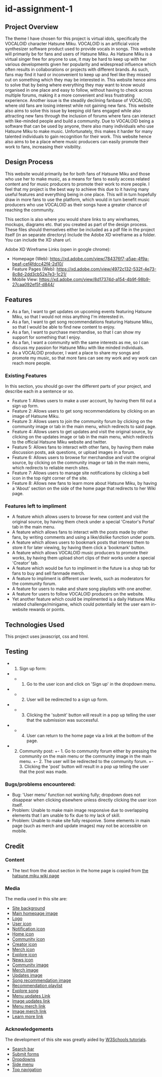 # id-assignment-1

## Project Overview
The theme I have chosen for this project is virtual idols, specifically the VOCALOID character Hatsune Miku. VOCALOID is an artificial voice synthesizer software product used to provide vocals in songs. This website will primarily be for fans and users of Hatsune Miku. As Hatsune Miku is a virtual singer free for anyone to use, it may be hard to keep up with her various developments given her popularity and widespread influence which often results in collaborations or projects with different brands. As such, fans may find it hard or inconvenient to keep up and feel like they missed out on something which they may be interested in. This website hence aims to solve that by being where everything they may want to know would organised in one place and easy to follow, without having to check across multiple forums, making it a more convenient and less frustrating experience. Another issue is the steadily declining fanbase of VOCALOID, where old fans are losing interest while not gaining new fans. This website also aims to solve this issue by keeping old fans engaged while also attracting new fans through the inclusion of forums where fans can interact with like-minded people and build a community. Due to VOCALOID being a software that can be used by anyone, there also many individuals who use Hatsune Miku to make music. Unfortunately, this makes it harder for many talented individuals to gain recognition for their work. This website hence also aims to be a place where music producers can easily promote their work to fans, increasing their visibility. 

## Design Process
This website would primarily be for both fans of Hatsune Miku and those who use her to make music, as a means for fans to easily access related content and for music producers to promote their work to more people. I feel that my project is the best way to achieve this due to it having many useful features and everything being in one place. This will in turn hopefully draw in more fans to use the platform, which would in turn benefit music producers who use VOCALOID as their songs have a greater chance of reaching the community.

This section is also where you would share links to any wireframes, mockups, diagrams etc. that you created as part of the design process. These files should themselves either be included as a pdf file in the project itself (in an separate directory) Include the Adobe XD wireframe as a folder. You can include the XD share url.

Adobe XD Wireframe Links (open in google chrome):
+ Homepage (Web): https://xd.adobe.com/view/784376f7-a5ae-4f9a-beaf-cef4fdcc42f4-2d10/
+ Feature Pages (Web): https://xd.adobe.com/view/4972c132-532f-4e73-8c8d-2dd3cb52e7e3-1c21/
+ Mobile View: https://xd.adobe.com/view/8d17374d-a154-4b9f-98b9-27caa092ef5f-d844/

## Features
+ As a fan, I want to get updates on upcoming events featuring Hatsune Miku, so that I would not miss anything I'm interested in.
+ As a fan, I want to get song recommendations featuring Hatsune Miku, so that I would be able to find new content to enjoy.
+ As a fan, I want to purchase merchandise, so that I can show my support for something that I enjoy. 
+ As a fan, I want a community with the same interests as me, so I can discuss my passion for Hatsune Miku with like minded individuals.
+ As a VOCALOID producer, I want a place to share my songs and promote my music, so that more fans can see my work and wy work can reach more people. 

### Existing Features
In this section, you should go over the different parts of your project, and describe each in a sentence or so.
+ Feature 1: Allows users to make a user account, by having them fill out a sign up form.  
+ Feature 2: Allows users to get song recommendations by clicking on an image of Hatsune Miku. 
+ Feature 3: Allows users to join the community forum by clicking on the community image or tab in the main menu, which redirects to said page. 
+ Feature 4: Allows users to get updates and visit the original source, by clicking on the updates image or tab in the main menu, which redirects to the official Hatsune Miku website and twitter. 
+ Feature 5: Allows fans to interact with other fans, by having them make discussion posts, ask questions, or upload images in a forum. 
+ Feature 6: Allows users to browse for merchandise and visit the original source, by clicking on the community image or tab in the main menu, which redirects to reliable merch sites.  
+ Feature 7: Allows users to manage site notifications by clicking a bell icon in the top right corner of the site. 
+ Feature 8: Allows new fans to learn more about Hatsune Miku, by having a 'About' section on the side of the home page that redirects to her Wiki page. 

### Features left to impliment 
+ A feature which allows users to browse for new content and visit the original source, by having them check under a special 'Creator's Portal' tab in the main menu.
+ A feature which allows fans to interact with the posts made by other fans, by writing comments and using a like/dislike function under posts. 
+ A feature which allows users to bookmark posts that interest them to store it for later viewing, by having them click a 'bookmark' button. 
+ A feature which allows VOCALOID music producers to promote their works, by having them upload short clips of their works under a special 'Creator' tab.
+ A feature which would be fun to impliment in the future is a shop tab for fans to buy and sell fanmade merch. 
+ A feature to impliment is different user levels, such as moderators for the community forum. 
+ A feature for users to make and share song playlists with one another.
+ A feature for users to follow VOCALOID producers on the website.  
+ Yet another feature which could be implimented is a daily Hatsune Miku related challenge/minigame, which could potentially let the user earn in-website rewards or points. 

## Technologies Used

This project uses javascript, css and html.

## Testing
+ 1. Sign up form: 
+ -   1. Go to the user icon and click on 'Sign up' in the dropdown menu.
+ -   2. User will be redirected to a sign up form.
+ -   3. Clicking the 'submit' button will result in a pop up telling the user that the submission was successful. 
+ -   4. User can return to the home page via a link at the bottom of the page. 

+ 2. Community post: 
+-   1. Go to community forum either by pressing the community on the main menu or the community image in the main menu. 
+-   2. The user will be redirected to the community forum. 
+-   3. Clicking the 'post' button will result in a pop up telling the user that the post was made. 

### Bugs/problems encountered:
+ Bug: 'User menu' function not working fully; dropdown does not disappear when clicking elsewhere unless directly clicking the user icon itself.
+ Problem: Unable to make main image responsive due to overlapping elements that I am unable to fix due to my lack of skill. 
+ Problem: Unable to make site fully responive. Some elements in main page (such as merch and update images) may not be accessible on mobile. 

## Credit 

### Content
+ The text from the about section in the home page is copied from [the hatsune miku wiki page](https://en.wikipedia.org/wiki/Hatsune_Miku)

### Media

The media used in this site are:
+ [Site background](https://i.pinimg.com/originals/d3/ae/3e/d3ae3e84bb6e1c79bda04463f0dff387.jpg)
+ [Main homepage image](https://resize.cdn.otakumode.com/ex/1200.680/u/38f4527f159a4b2f99df4f2876322ae7.jpg)
+ [Logo](https://vignette.wikia.nocookie.net/logopedia/images/5/5d/Miku_logo_alt.png/revision/latest?cb=20180719220731)
+ [User icon](https://th.bing.com/th/id/R.8e2c571ff125b3531705198a15d3103c?rik=gzhbzBpXBa%2bxMA&riu=http%3a%2f%2fpluspng.com%2fimg-png%2fuser-png-icon-big-image-png-2240.png&ehk=VeWsrun%2fvDy5QDv2Z6Xm8XnIMXyeaz2fhR3AgxlvxAc%3d&risl=&pid=ImgRaw&r=0)
+ [Notification icon](https://cdn1.iconfinder.com/data/icons/organise/512/notification-512.png)
+ [Home icon](https://www.pngfind.com/pngs/b/589-5898244_white-house-logo-png.png)
+ [Community icon](https://www.pngfind.com/pngs/b/192-1925445_communication-icon-png.png)
+ [Creator icon](https://www.pngfind.com/pngs/b/383-3839735_concert-icon-png.png)
+ [Merch icon](https://www.pngaaa.com/api-download/47059)
+ [Explore icon](https://www.pngfind.com/pngs/b/615-6155191_white-magnifying-glass-icon-png.png)
+ [News icon](https://www.pngfind.com/pngs/b/29-295910_exclamation-point-png.png)
+ [Community image](https://th.bing.com/th/id/OIP.QIK7yKtF7cSQzqhdyetTggAAAA?pid=ImgDet&rs=1.png)
+ [Merch image](https://thatshelf.com/wp-content/uploads/2015/11/Hatsune-Miku-Poster.jpg)
+ [Updates image](https://pbs.twimg.com/media/EHiPE1DUwAAiEwj.jpg)
+ [Song recommendation image](https://th.bing.com/th/id/R.dffe0282d5114cdf8bf0138d5da2c03c?rik=YKzesrNXuFBTdg&riu=http%3a%2f%2fnick-347.weebly.com%2fuploads%2f2%2f9%2f0%2f6%2f29066083%2f1716526_orig.png&ehk=KSpe46avWxzk6WWgee4efQHdNKlwpMTEA1LFeE%2fO7p0%3d&risl=&pid=ImgRaw&r=0.png)
+ [Recommendation playlist](https://www.youtube.com/playlist?list=PLGe-PjKSAsae75BJpq68os52xMnfCUgfK)
+ [Explore song](https://www.youtube.com/watch?v=dQw4w9WgXcQ&ab_channel=RickAstley)
+ [Menu updates Link](https://twitter.com/cfm_miku_en)
+ [Image updates link](https://piapro.net/intl/en.html)
+ [Menu merch link](https://www.hottopic.com/pop-culture/shop-by-license/hatsune-miku/)
+ [Image merch link](https://hatsune-miku.backstreetmerch.com/)
+ [Learn more link](https://vocaloid.fandom.com/wiki/Hatsune_Miku)

### Acknowledgements

The development of this site was greatly aided by [W3Schools tutorials](https://www.w3schools.com/). 
+ [Search bar](https://www.w3schools.com/howto/howto_css_searchbar.asp)
+ [Submit forms](https://www.w3schools.com/html/html_forms.asp)
+ [Dropdowns](https://www.w3schools.com/howto/tryit.asp?filename=tryhow_css_js_dropdown_hover)
+ [Side menu](https://www.w3schools.com/howto/howto_css_fixed_sidebar.asp)
+ [Top navigation](https://www.w3schools.com/howto/tryit.asp?filename=tryhow_css_searchbar3) 
